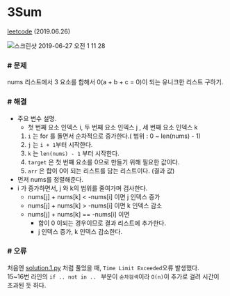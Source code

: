 # 3Sum
[leetcode](https://leetcode.com/problems/3sum/) (2019.06.26)

![스크린샷 2019-06-27 오전 1 11 28](https://user-images.githubusercontent.com/40231980/60196630-8cf6e900-9878-11e9-99d6-f7c79b577de6.png)


### # 문제
nums 리스트에서 3 요소를 합해서 0(a + b + c = 0)이 되는 유니크한 리스트 구하기.

### # 해결
* 주요 변수 설명.
  * 첫 번째 요소 인덱스 i, 두 번째 요소 인덱스 j , 세 번째 요소 인덱스 k 
  1) `i` 는 for 를 돌면서 순차적으로 증가한다.( 범위 : 0 ~ len(nums) - 1)<br/>
  2) `j` 는 `i + 1`부터 시작한다.<br/>
  3) `k` 는 `len(nums) - 1` 부터 시작한다.<br/>
  4) `target` 은 첫 번쨰 요소를 0으로 만들기 위해 필요한 값이다.
  5) `arr` 은 합이 0이 되는 리스트를 담는 리스트이다. (결과 값)
* 먼저 nums를 정렬해준다.
* i 가 증가하면서, j 와 k의 범위를 줄여가며 검사한다.
  * nums[j] + nums[k]  < -nums[i] 이면 j 인덱스 증가
  * nums[j] + nums[k]  > -nums[i] 이면 k 인덱스 감소
  * nums[j] + nums[k]  == -nums[i] 이면
    * 합이 0 이되는 경우이므로 결과 리스트에 추가한다.
    * j 인덱스 증가, k 인덱스 감소한다.


### # 오류
처음엔 [solution.1.py](https://github.com/Ji-yeonPark/TestProjects/blob/master/Python/algorithm/leetcode/15.%203Sum/solution.1.py) 처럼 풀었을 때, `Time Limit Exceeded`오류 발생했다.<br/>
15~16번 라인의 `if .. not in .. ` 부분이 `순차검색`이라 `O(n)`이 추가로 걸려 시간이 초과된 듯 하다.<br/>
